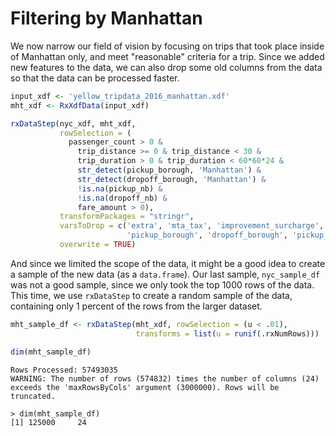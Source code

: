 # Filtering by Manhattan

We now narrow our field of vision by focusing on trips that took place inside of Manhattan only, and meet "reasonable" criteria for a trip.  Since we added new features to the data, we can also drop some old columns from the data so that the data can be processed faster.

```R
input_xdf <- 'yellow_tripdata_2016_manhattan.xdf'
mht_xdf <- RxXdfData(input_xdf)

rxDataStep(nyc_xdf, mht_xdf, 
           rowSelection = (
             passenger_count > 0 &
               trip_distance >= 0 & trip_distance < 30 &
               trip_duration > 0 & trip_duration < 60*60*24 &
               str_detect(pickup_borough, 'Manhattan') &
               str_detect(dropoff_borough, 'Manhattan') &
               !is.na(pickup_nb) &
               !is.na(dropoff_nb) &
               fare_amount > 0), 
           transformPackages = "stringr",
           varsToDrop = c('extra', 'mta_tax', 'improvement_surcharge', 'total_amount', 
                          'pickup_borough', 'dropoff_borough', 'pickup_nhood', 'dropoff_nhood'),
           overwrite = TRUE)
```

And since we limited the scope of the data, it might be a good idea to create a sample of the new data (as a `data.frame`).  Our last sample, `nyc_sample_df` was not a good sample, since we only took the top 1000 rows of the data.  This time, we use `rxDataStep` to create a random sample of the data, containing only 1 percent of the rows from the larger dataset.

```R
mht_sample_df <- rxDataStep(mht_xdf, rowSelection = (u < .01), 
                            transforms = list(u = runif(.rxNumRows)))

dim(mht_sample_df)
```

```Rout
Rows Processed: 57493035 
WARNING: The number of rows (574832) times the number of columns (24)
exceeds the 'maxRowsByCols' argument (3000000). Rows will be truncated.

> dim(mht_sample_df)
[1] 125000     24
```